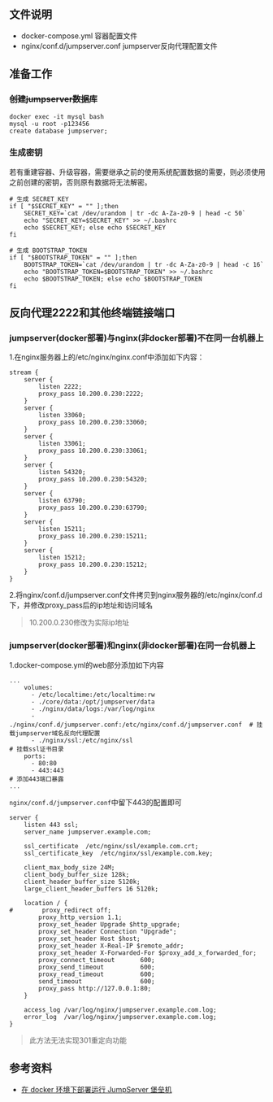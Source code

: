## 文件说明
- docker-compose.yml 容器配置文件
- nginx/conf.d/jumpserver.conf jumpserver反向代理配置文件

## 准备工作
### ~~创建jumpserver数据库~~
```
docker exec -it mysql bash
mysql -u root -p123456
create database jumpserver;
```
### 生成密钥
若有重建容器、升级容器，需要继承之前的使用系统配置数据的需要，则必须使用之前创建的密钥，否则原有数据将无法解密。
```
# 生成 SECRET_KEY
if [ "$SECRET_KEY" = "" ];then
    SECRET_KEY=`cat /dev/urandom | tr -dc A-Za-z0-9 | head -c 50`
    echo "SECRET_KEY=$SECRET_KEY" >> ~/.bashrc
    echo $SECRET_KEY; else echo $SECRET_KEY
fi

# 生成 BOOTSTRAP_TOKEN
if [ "$BOOTSTRAP_TOKEN" = "" ];then
    BOOTSTRAP_TOKEN=`cat /dev/urandom | tr -dc A-Za-z0-9 | head -c 16`
    echo "BOOTSTRAP_TOKEN=$BOOTSTRAP_TOKEN" >> ~/.bashrc
    echo $BOOTSTRAP_TOKEN; else echo $BOOTSTRAP_TOKEN
fi
```

## 反向代理2222和其他终端链接端口
### jumpserver(docker部署)与nginx(非docker部署)不在同一台机器上

1.在nginx服务器上的/etc/nginx/nginx.conf中添加如下内容：
```
stream {
    server {
        listen 2222;
        proxy_pass 10.200.0.230:2222;
    }
    server {
        listen 33060;
        proxy_pass 10.200.0.230:33060;
    }
    server {
        listen 33061;
        proxy_pass 10.200.0.230:33061;
    }
    server {
        listen 54320;
        proxy_pass 10.200.0.230:54320;
    }
    server {
        listen 63790;
        proxy_pass 10.200.0.230:63790;
    }
    server {
        listen 15211;
        proxy_pass 10.200.0.230:15211;
    }
    server {
        listen 15212;
        proxy_pass 10.200.0.230:15212;
    }
}
```

2.将nginx/conf.d/jumpserver.conf文件拷贝到nginx服务器的/etc/nginx/conf.d下，并修改proxy_pass后的ip地址和访问域名

> 10.200.0.230修改为实际ip地址

### jumpserver(docker部署)和nginx(非docker部署)在同一台机器上

1.docker-compose.yml的web部分添加如下内容
```
...
    volumes:
      - /etc/localtime:/etc/localtime:rw
      - ./core/data:/opt/jumpserver/data
      - ./nginx/data/logs:/var/log/nginx
      - ./nginx/conf.d/jumpserver.conf:/etc/nginx/conf.d/jumpserver.conf  # 挂载jumpserver域名反向代理配置
      - ./nginx/ssl:/etc/nginx/ssl                                        # 挂载ssl证书目录
    ports:
      - 80:80
      - 443:443                                                           # 添加443端口暴露
...
```

`nginx/conf.d/jumpserver.conf`中留下443的配置即可
```
server {
    listen 443 ssl;
    server_name jumpserver.example.com;

    ssl_certificate  /etc/nginx/ssl/example.com.crt;
    ssl_certificate_key  /etc/nginx/ssl/example.com.key;

    client_max_body_size 24M;
    client_body_buffer_size 128k;
    client_header_buffer_size 5120k;
    large_client_header_buffers 16 5120k;

    location / {
#        proxy_redirect off;
        proxy_http_version 1.1;
        proxy_set_header Upgrade $http_upgrade;
        proxy_set_header Connection "Upgrade";
        proxy_set_header Host $host;
        proxy_set_header X-Real-IP $remote_addr;
        proxy_set_header X-Forwarded-For $proxy_add_x_forwarded_for;
        proxy_connect_timeout       600;
        proxy_send_timeout          600;
        proxy_read_timeout          600;
        send_timeout                600;
        proxy_pass http://127.0.0.1:80;
    }

    access_log /var/log/nginx/jumpserver.example.com.log;
    error_log  /var/log/nginx/jumpserver.example.com.log;
}
```

> 此方法无法实现301重定向功能

## 参考资料
- [在 docker 环境下部署运行 JumpServer 堡垒机][1]

[1]: https://blog.51cto.com/u_15127669/3319781
